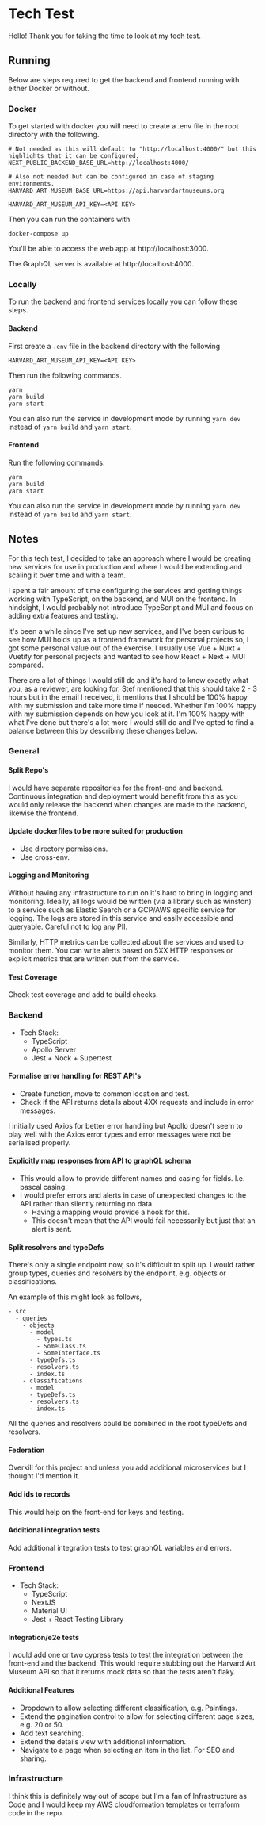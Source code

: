 # Tech Test
Hello! Thank you for taking the time to look at my tech test.

## Running
Below are steps required to get the backend and frontend running with either Docker or without.

### Docker
To get started with docker you will need to create a .env file in the root directory with the following.

```text
# Not needed as this will default to "http://localhost:4000/" but this highlights that it can be configured.
NEXT_PUBLIC_BACKEND_BASE_URL=http://localhost:4000/

# Also not needed but can be configured in case of staging environments.
HARVARD_ART_MUSEUM_BASE_URL=https://api.harvardartmuseums.org

HARVARD_ART_MUSEUM_API_KEY=<API KEY>
```

Then you can run the containers with 

```shell
docker-compose up
```

You'll be able to access the web app at http://localhost:3000.

The GraphQL server is available at http://localhost:4000.

### Locally
To run the backend and frontend services locally you can follow these steps.

#### Backend

First create a `.env` file in the backend directory with the following

```text
HARVARD_ART_MUSEUM_API_KEY=<API KEY>
```

Then run the following commands.

```shell
yarn
yarn build
yarn start
```

You can also run the service in development mode by running `yarn dev` instead of `yarn build` and `yarn start`.

#### Frontend

Run the following commands.

```shell
yarn
yarn build
yarn start
```

You can also run the service in development mode by running `yarn dev` instead of `yarn build` and `yarn start`.

## Notes
For this tech test, I decided to take an approach where I would be creating new services for use in production and where I would be extending and scaling it over time and with a team.

I spent a fair amount of time configuring the services and getting things working with TypeScript, on the backend, and MUI on the frontend. In hindsight, I would probably not introduce TypeScript and MUI and focus on adding extra features and testing.

It's been a while since I've set up new services, and I've been curious to see how MUI holds up as a frontend framework for personal projects so, I got some personal value out of the exercise. I usually use Vue + Nuxt + Vuetify for personal projects and wanted to see how React + Next + MUI compared.

There are a lot of things I would still do and it's hard to know exactly what you, as a reviewer, are looking for. Stef mentioned that this should take 2 - 3 hours but in the email I received, it mentions that I should be 100% happy with my submission and take more time if needed. Whether I'm 100% happy with my submission depends on how you look at it. I'm 100% happy with what I've done but there's a lot more I would still do and I've opted to find a balance between this by describing these changes below.

### General
#### Split Repo's
I would have separate repositories for the front-end and backend. Continuous integration and deployment would benefit from this as you would only release the backend when changes are made to the backend, likewise the frontend.

#### Update dockerfiles to be more suited for production
- Use directory permissions.
- Use cross-env.

#### Logging and Monitoring
Without having any infrastructure to run on it's hard to bring in logging and monitoring. Ideally, all logs would be written (via a library such as winston) to a service such as Elastic Search or a GCP/AWS specific service for logging. The logs are stored in this service and easily accessible and queryable. Careful not to log any PII.

Similarly, HTTP metrics can be collected about the services and used to monitor them. You can write alerts based on 5XX HTTP responses or explicit metrics that are written out from the service.

#### Test Coverage
Check test coverage and add to build checks.

### Backend
- Tech Stack:
  - TypeScript
  - Apollo Server
  - Jest + Nock + Supertest

#### Formalise error handling for REST API's
- Create function, move to common location and test.
- Check if the API returns details about 4XX requests and include in error messages.

I initially used Axios for better error handling but Apollo doesn't seem to play well with the Axios error types and error messages were not be serialised properly.

#### Explicitly map responses from API to graphQL schema
- This would allow to provide different names and casing for fields. I.e. pascal casing. 
- I would prefer errors and alerts in case of unexpected changes to the API rather than silently returning no data.
  - Having a mapping would provide a hook for this.
  - This doesn't mean that the API would fail necessarily but just that an alert is sent.

#### Split resolvers and typeDefs
There's only a single endpoint now, so it's difficult to split up. I would rather group types, queries and resolvers by the endpoint, e.g. objects or classifications.

An example of this might look as follows,

```text
- src
  - queries
    - objects
      - model
        - types.ts
        - SomeClass.ts
        - SomeInterface.ts
      - typeDefs.ts
      - resolvers.ts
      - index.ts
    - classifications
      - model
      - typeDefs.ts
      - resolvers.ts
      - index.ts
```

All the queries and resolvers could be combined in the root typeDefs and resolvers.

#### Federation
Overkill for this project and unless you add additional microservices but I thought I'd mention it.

#### Add ids to records
This would help on the front-end for keys and testing.

#### Additional integration tests
Add additional integration tests to test graphQL variables and errors.

### Frontend
- Tech Stack:
  - TypeScript
  - NextJS
  - Material UI
  - Jest + React Testing Library

#### Integration/e2e tests
I would add one or two cypress tests to test the integration between the front-end and the backend. This would require stubbing out the Harvard Art Museum API so that it returns mock data so that the tests aren't flaky.

#### Additional Features

- Dropdown to allow selecting different classification, e.g. Paintings.
- Extend the pagination control to allow for selecting different page sizes, e.g. 20 or 50.
- Add text searching.
- Extend the details view with additional information.
- Navigate to a page when selecting an item in the list. For SEO and sharing.

### Infrastructure
I think this is definitely way out of scope but I'm a fan of Infrastructure as Code and I would keep my AWS cloudformation templates or terraform code in the repo.
